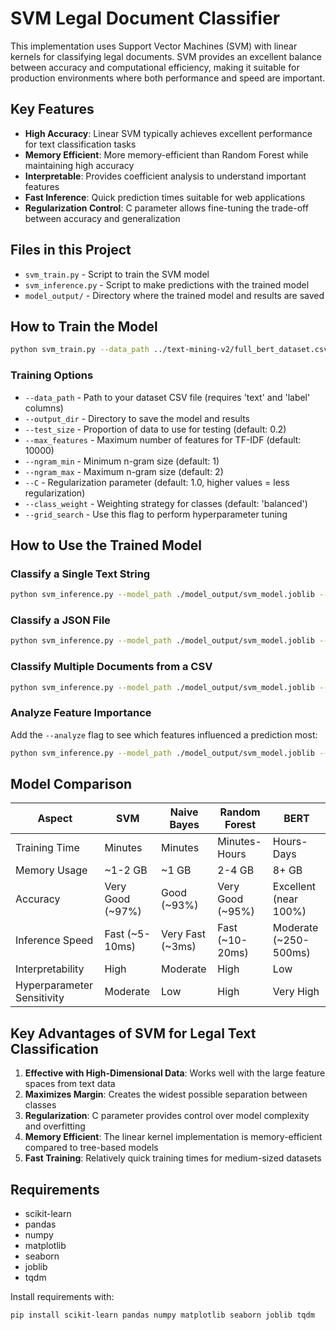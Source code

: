 # SVM Legal Document Classifier

This implementation uses Support Vector Machines (SVM) with linear kernels for classifying legal documents. SVM provides an excellent balance between accuracy and computational efficiency, making it suitable for production environments where both performance and speed are important.

## Key Features

- **High Accuracy**: Linear SVM typically achieves excellent performance for text classification tasks
- **Memory Efficient**: More memory-efficient than Random Forest while maintaining high accuracy
- **Interpretable**: Provides coefficient analysis to understand important features
- **Fast Inference**: Quick prediction times suitable for web applications
- **Regularization Control**: C parameter allows fine-tuning the trade-off between accuracy and generalization

## Files in this Project

- `svm_train.py` - Script to train the SVM model
- `svm_inference.py` - Script to make predictions with the trained model
- `model_output/` - Directory where the trained model and results are saved

## How to Train the Model

```bash
python svm_train.py --data_path ../text-mining-v2/full_bert_dataset.csv --output_dir ./model_output
```

### Training Options

- `--data_path` - Path to your dataset CSV file (requires 'text' and 'label' columns)
- `--output_dir` - Directory to save the model and results
- `--test_size` - Proportion of data to use for testing (default: 0.2)
- `--max_features` - Maximum number of features for TF-IDF (default: 10000)
- `--ngram_min` - Minimum n-gram size (default: 1)
- `--ngram_max` - Maximum n-gram size (default: 2)
- `--C` - Regularization parameter (default: 1.0, higher values = less regularization)
- `--class_weight` - Weighting strategy for classes (default: 'balanced')
- `--grid_search` - Use this flag to perform hyperparameter tuning

## How to Use the Trained Model

### Classify a Single Text String

```bash
python svm_inference.py --model_path ./model_output/svm_model.joblib --text "REGULATION (EU) No 1025/2012 OF THE EUROPEAN PARLIAMENT AND OF THE COUNCIL..."
```

### Classify a JSON File

```bash
python svm_inference.py --model_path ./model_output/svm_model.joblib --json_file ../test-dataset/31967R0142.json
```

### Classify Multiple Documents from a CSV

```bash
python svm_inference.py --model_path ./model_output/svm_model.joblib --csv_file ../text-mining-v2/full_bert_dataset.csv --output_path results.json
```

### Analyze Feature Importance

Add the `--analyze` flag to see which features influenced a prediction most:

```bash
python svm_inference.py --model_path ./model_output/svm_model.joblib --json_file ../test-dataset/31967R0142.json --analyze
```

## Model Comparison

| Aspect | SVM | Naive Bayes | Random Forest | BERT |
|--------|-----|-------------|--------------|------|
| Training Time | Minutes | Minutes | Minutes-Hours | Hours-Days |
| Memory Usage | ~1-2 GB | ~1 GB | 2-4 GB | 8+ GB |
| Accuracy | Very Good (~97%) | Good (~93%) | Very Good (~95%) | Excellent (near 100%) |
| Inference Speed | Fast (~5-10ms) | Very Fast (~3ms) | Fast (~10-20ms) | Moderate (~250-500ms) |
| Interpretability | High | Moderate | High | Low |
| Hyperparameter Sensitivity | Moderate | Low | High | Very High |

## Key Advantages of SVM for Legal Text Classification

1. **Effective with High-Dimensional Data**: Works well with the large feature spaces from text data
2. **Maximizes Margin**: Creates the widest possible separation between classes
3. **Regularization**: C parameter provides control over model complexity and overfitting
4. **Memory Efficient**: The linear kernel implementation is memory-efficient compared to tree-based models
5. **Fast Training**: Relatively quick training times for medium-sized datasets

## Requirements

- scikit-learn
- pandas
- numpy
- matplotlib
- seaborn
- joblib
- tqdm

Install requirements with:

```bash
pip install scikit-learn pandas numpy matplotlib seaborn joblib tqdm
```
